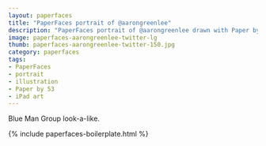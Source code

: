 ```yaml
---
layout: paperfaces
title: "PaperFaces portrait of @aarongreenlee"
description: "PaperFaces portrait of @aarongreenlee drawn with Paper by 53 on an iPad."
image: paperfaces-aarongreenlee-twitter-lg
thumb: paperfaces-aarongreenlee-twitter-150.jpg
category: paperfaces
tags: 
- PaperFaces
- portrait
- illustration
- Paper by 53
- iPad art
---
```


Blue Man Group look-a-like.

{% include paperfaces-boilerplate.html %}